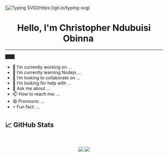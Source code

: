 
[![Typing SVG](https://readme-typing-svg.herokuapp.com?size=24&width=600&lines=Welcome+To+Ndubuisi's+GitHub+Profile!)](https://git.io/typing-svg)

<h1 align="center">Hello, I'm Christopher Ndubuisi Obinna <img src="https://raw.githubusercontent.com/MartinHeinz/MartinHeinz/master/wave.gif" width="30px" height='15px'></h1>
<hr/>
<img src="https://github.com/mad-max-fury/mad-max-fury/blob/main/Twiter.png" alt="image of my name" width="30px" height='15px'/>

- 🔭 I’m currently working on ...
- 🌱 I’m currently learning Nodejs ...
- 👯 I’m looking to collaborate on ...
- 🤔 I’m looking for help with ...
- 💬 Ask me about ...
- 📫 How to reach me: ...
- 😄 Pronouns: ...
- ⚡ Fun fact: ...

## 📈 GitHub Stats
<br>
<p align="center">
  <img width="48%" src="https://github-readme-stats.vercel.app/api?username=mad-max-fury&show_icons=true&theme=tokyonight" />
  <img width="48%" src="https://github-readme-streak-stats.herokuapp.com/?user=mad-max-fury&theme=tokyonight" />
</p>

